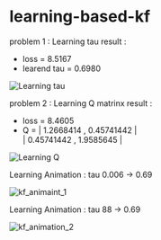 # learning-based-kf




problem 1 : Learning tau
result :
 - loss = 8.5167
 - learend tau = 0.6980

![Learning tau](https://user-images.githubusercontent.com/57785895/99908424-ef7e3e00-2d25-11eb-9573-9850b3e8df56.png)


problem 2 : Learning Q matrinx
result :
 - loss =   8.4605
 -   Q  =   | 1.2668414 ,   0.45741442 |  
            | 0.45741442 ,   1.9585645 |
 

![Learning Q](https://user-images.githubusercontent.com/57785895/99908474-34a27000-2d26-11eb-864f-dd0f5e64e0d4.png)


Learning Animation : tau 0.006 -> 0.69

![kf_animaint_1](https://user-images.githubusercontent.com/57785895/99908174-6dd9e080-2d24-11eb-841c-63a924860943.gif)


Learning Animation : tau 88 -> 0.69

![kf_animation_2](https://user-images.githubusercontent.com/57785895/99908182-7df1c000-2d24-11eb-8ed5-6c407660147d.gif)
